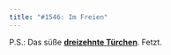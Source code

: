 ```yaml
---
title: "#1546: Im Freien"
---
```


P.S.: Das süße <a href="http://www.fonflatter.de/advent09"><strong>dreizehnte Türchen</strong></a>. Fetzt.

